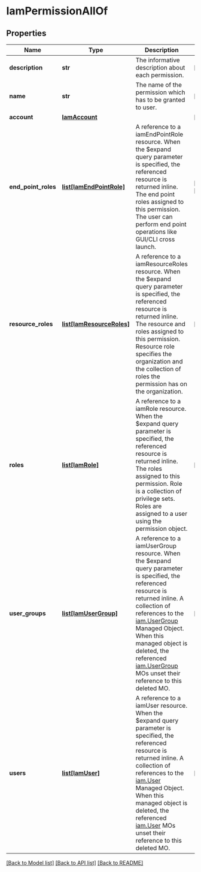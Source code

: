 # IamPermissionAllOf

## Properties
Name | Type | Description | Notes
------------ | ------------- | ------------- | -------------
**description** | **str** | The informative description about each permission.   | [optional] 
**name** | **str** | The name of the permission which has to be granted to user.      | [optional] 
**account** | [**IamAccount**](.md) |  | [optional] 
**end_point_roles** | [**list[IamEndPointRole]**](IamEndPointRole.md) | A reference to a iamEndPointRole resource. When the $expand query parameter is specified, the referenced resource is returned inline. The end point roles assigned to this permission. The user can perform end point operations like GUI/CLI cross launch.  | [optional] [readonly] 
**resource_roles** | [**list[IamResourceRoles]**](IamResourceRoles.md) | A reference to a iamResourceRoles resource. When the $expand query parameter is specified, the referenced resource is returned inline. The resource and roles assigned to this permission. Resource role specifies the organization and the collection of roles the permission has on the organization.  | [optional] 
**roles** | [**list[IamRole]**](IamRole.md) | A reference to a iamRole resource. When the $expand query parameter is specified, the referenced resource is returned inline. The roles assigned to this permission. Role is a collection of privilege sets. Roles are assigned to a user using the permission object.  | [optional] 
**user_groups** | [**list[IamUserGroup]**](IamUserGroup.md) | A reference to a iamUserGroup resource. When the $expand query parameter is specified, the referenced resource is returned inline. A collection of references to the [iam.UserGroup](mo://iam.UserGroup) Managed Object.  When this managed object is deleted, the referenced [iam.UserGroup](mo://iam.UserGroup) MOs unset their reference to this deleted MO.  | [optional] 
**users** | [**list[IamUser]**](IamUser.md) | A reference to a iamUser resource. When the $expand query parameter is specified, the referenced resource is returned inline. A collection of references to the [iam.User](mo://iam.User) Managed Object.  When this managed object is deleted, the referenced [iam.User](mo://iam.User) MOs unset their reference to this deleted MO.  | [optional] 

[[Back to Model list]](../README.md#documentation-for-models) [[Back to API list]](../README.md#documentation-for-api-endpoints) [[Back to README]](../README.md)


